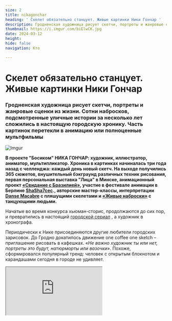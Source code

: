 ```yaml
---
size: 2
title: nikagonchar
heading: ' Скелет обязательно станцует. Живые картинки Ники Гончар '
description: Гродненская художница рисует скетчи, портреты и жанровые сценки из жизни. Сотни набросков, подсмотренные уличные истории за несколько лет сложились в настоящую городскую хронику. Часть картинок перетекли в анимацию или полноценные мультфильмы.
thumbnail: https://i.imgur.com/biElwCK.jpg
date: 2024-03-12
height: 
hide: false
navigation: Кто

---
```

# **Скелет обязательно станцует. Живые картинки Ники Гончар**

### Гродненская художница рисует скетчи, портреты и жанровые сценки из жизни. Сотни набросков, подсмотренные уличные истории за несколько лет сложились в настоящую городскую хронику. Часть картинок перетекли в анимацию или полноценные мультфильмы

![Imgur](https://i.imgur.com/Vse0dmf.jpg)

**В проекте "Босиком" НИКА ГОНЧАР: художник, иллюстратор, аниматор, мультипликатор. Хроника в картинках начиналась три года назад с челленджа: каждый день новый скетч. На выходе получились 365 сюжетов, внушительный бэкграунд различных техник рисования, первая персональная выставка "Лица" в Минске, анимационный проект [«Свидание с Бразилией»](https://www.instagram.com/p/CpXu33xo7U8/), участие в фестивале анимации в Берлине [ShaSha7cec](https://fb.watch/rjsGo4zikT/)., авторские мастер-классы, интерпретации [Danse Macabre](https://www.instagram.com/p/ClG73e1oYSE/ ) с пляшущими скелетами и [«Живые наброски»](https://www.instagram.com/p/CuTqwD5IPic/?igsh=MXhlMWhtNWlwOXE4ZA==) с танцующими людьми.**

Начатые во время конкурса хьюман-сторис, продолжаются до сих пор, и превратились в настоящий [городской сериал](https://www.instagram.com/p/C3C5qpaI81s/) , а художник в хронографа. 

Периодически к Нике присоединяются другие любители городских зарисовок. До Гродно докатилось движение one coffee one sketch – приглашение рисовать в кафешках. «_Не важно художник ты или нет, портреты это будут, натюрморты или вазочки_». Похоже, сформировался популярный тренд: человек с открытым блокнотом и карандашами сегодня в городе не удивляет.

<div><iframe class="youtube" src="https://www.youtube.com/embed/GmX-9EXhoV8"></div> 

«_Сначала это был повод собраться, найти творческую компанию, не стесняться рисовать везде, проводить вместе какое-то время. Затем всё развилось в пленэры, мастер-классы, рисование с живой натуры. Счастлива, когда вижу, что люди, которые познакомились на one coffee, продолжают свои проекты: кто-то фотографирует, рисует вместе. Появляется причастность к развитию современной культуры в твоем городе. Вот есть круг взрослых художников, круг музыкантов. Я создала себе свой круг_». 

<div class="gallery3">
<!-- Смените gallery2 на gallery3 или gallery4, цифра определяет количество картинок в одном ряду -->
<a href="https://imgur.com/nNAXY2c"><img src="https://i.imgur.com/nNAXY2c.jpg" title="source: imgur.com" /></a>
<a href="https://imgur.com/WhZ6w6L"><img src="https://i.imgur.com/WhZ6w6L.jpg" title="source: imgur.com" /></a>
<a href="https://imgur.com/ACk0kMF"><img src="https://i.imgur.com/ACk0kMF.jpg" title="source: imgur.com" /></a>
</div>
  
**Скетчбуков дома накопилась целая библиотека**

Ника с трудом достает из шкафа большую картонную коробку с набросками: «_Как-то надо всё это разбирать_». Сейчас она ведет две открытые тетради: портреты и комиксы.

«_Моя любимая тема – наблюдение за людьми в процессе. Все персонажи настоящие, то есть это портреты конкретных героев, которые чем-то выделяются для меня. Чаще всего это люди с опытом, без конвенциональной красоты. 
Комиксы – мой дневник рефлексии. Каждый день что-то происходит: в поликлинике, автобусе или аптеке. Какие-то эмоции складываются в сюжеты. Рисунки статичны, а внутри комикса есть движение, нужны навыки сторителлинга. Комикс может стать раскадровкой для анимации, мультфильма. Сначала нарисовала себе рамки, потом они складывают истории_». 

![Imgur](https://i.imgur.com/iIqetsh.jpg)

![Imgur](https://i.imgur.com/E8QCn4d.jpg)
  
«_Находить что-то интересное в каждом дне – та ещё задачка. Но темы появляются сами собой. Рисуешь все, что всплывает в твоем инфополе. Первого января – отражение в елочном шарике, третьего – автопортрет с маской из куркумы (он кстати, у меня на аватарке). Идешь с друзьями в баре посидеть, пока они разговаривают – новый сюжет. Мне нравится всё, где может быть задействовано присутствие художника. Всё, что связано с личностью, телесностью. В детстве мама учила меня рисовать. В основном появлялись девочки-куклы, но это в любом случае были люди. Был человек. И до сих пор я люблю рисовать портреты, это воспитывает, ты можешь принимать мир разнообразным»_.

![Imgur](https://i.imgur.com/bi1ecfw.jpg)

Ника постоянно вписывается в новые конкурсы и марафоны, где необходимо использовать различные техники. Например, Inktober (придумал американский художник Джейк Паркер) требовал создавать один рисунок тушью каждый день в октябре.  Кроме туши, использует печатную графику, акварель, пастель, соус, уголь, аппликации, трафареты. Все жанры идут в ход: от портретов, натюрмортов до пейзажей. Наброски появляются из каракули, точки, заголовка в глянцевом журнале.

«_Я рисую честные портреты. Это не реализм и не копирование. Рисую долго и глубоко. Изучаю человека со всех сторон в буквальном смысле. Для каждого персонажа ищу ту технику, манеру, которая отражает мои ощущения от персоны_».

![Imgur](https://i.imgur.com/2yCk1Lq.jpg)

Скетчи очень подвижны, неустойчивые конструкции мгновенно вызывают обратную связь. Движок запускают эмоция и гротеск. Чаще всего они заставляют людей улыбаться. 
«_У меня есть внутренний тестер на хорошую по сюжету картинку: если мне смешно с моего персонажа, я считаю, что мне удалось. Выразительный портрет получается, когда он больше похож на человека, чем сам оригинал. Для этого стоит иногда подкрутить ручку абсурда_». 

![Imgur](https://i.imgur.com/4EQlRrd.jpg)

![Imgur](https://i.imgur.com/CeIjcsj.jpg)
  
**«Чтобы было движение, нужны остановки»**

[Анимация](https://www.instagram.com/p/C0BsJLWIlyD/) – скорее очередное освобождение творческих блоков. «_Я не готовлюсь в индустрию, на съемки больших сериалов. Скорее больше для себя история_». Дома в кабинете на столе стоит станок для анимации. Высокий короб закрыт синей тканью, сверху планшет. Внутри - фрагменты нового мультфильма «Человек в шляпе». Здесь нет четкого сюжета: персонажу уютно за дверью, но нужно выйти и встретиться с неизведанным.

«Затанцовывать» картинки Ника стала во время очередного марафона. «_Потом хотела традиционные техники освоить, бумажные перекладки, пластилиновая анимация, песочную немного пробовала. Продолжаю и дальше учиться, в этом плане я идеальная ученица: если есть какая-то возможность в творческом эксперименте, скорее всего туда пойду_».

![Imgur](https://i.imgur.com/XiCDK1T.jpg)

![Imgur](https://i.imgur.com/NqutCxD.jpg)

«_Девять секунд фильма – это 73 кадра. Я делаю перекладки, сделала парочку кадров и снова передвигаю. Чувствую себя хирургом или акушером. Важно терпение, долго следить за всеми объектами в кадре, чтобы каждому движению соответствовала определенная траектория. Я человек хаотичный, очень нетерпеливый, поэтому анимация воспитывает смирение, педантизм. В анимации больше свободы и меньше ответственности. Я не получала образования мультипликатора, для меня это отговорка – могу творить все, что хочу_».

![Imgur](https://i.imgur.com/O1AWDyi.jpg)

![Imgur](https://i.imgur.com/NqeIkIx.jpg)

«_Как художник, я люблю двойные смыслы, скрип мозга, конечно, но не буду запихивать в искусство все библейские отсылки – для меня это не работает. В живописи, которую я активно хочу освоить, меня цепляет загадочное и таинственное. Может быть когда-нибудь буду пасхалки закладывать, и те, кому надо, поймут. Нарисуюсь вдоволь объёмов, светотеней, настоящего, и через пару лет буду рисовать что-то совсем отбитое. Это будет в любом случае весело. Stay tuned_»

![Imgur](https://i.imgur.com/hLYEKIK.jpg)

*Слово sketch в переводе с английского означает «эскиз». Простыми словами скетчинг — это быстрый рисунок, который не нуждается в детализации и точности. Задача рисунка-скетча — отразить ключевую идею или настроение.

Больше о Нике Гончар можно узнать [здесь](https://www.instagram.com/zdrastekudriaste/)

Автор видео, фотоистории: [Катерина Гордеева](https://www.instagram.com/katti.gordeeva/)

Автор текста: Инна Максимчик, [mamgrodno](https://t.me/mamgrodno)

Проект "Босиком". Часть 1. Виктория Бальцер [Чтобы не оказаться в пустоте](https://www.mamgrodno.com/projects/Viktoriabalcer.html)







